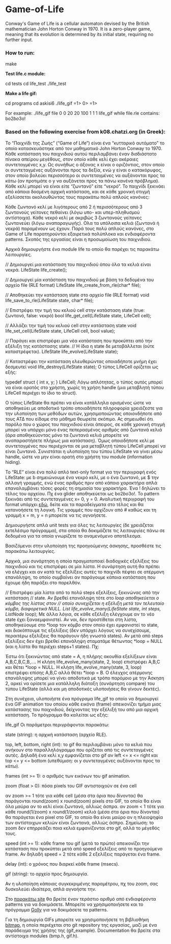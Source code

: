 # Game-of-Life
Conway's Game of Life is a cellular automaton devised by the British mathematician John Horton Conway in 1970. It is a zero-player game, meaning that its evolution is determined by its initial state, requiring no further input.

### How to run:

make

__Test life.c module:__

cd tests
cd life_test
./life_test

__Make a life gif:__

cd programs
cd askisi6
./life_gif <rle file> <top coordinates> <left coordinates> <bottom coordinates> <right coordinates> <frames>=1> <zoom>0> <speed>=1> <delay> <gif name>

For example: ./life_gif file 0 0 20 20 100 1 1 1 life_gif
while file.rle contains: bo$2bo$3o!

### Based on the following exercise from k08.chatzi.org (in Greek):

Το “Παιχνίδι της Ζωής” (“Game of Life”) είναι ένα “κυτταρικό αυτόματο” το οποίο κατασκευάστηκε από τον μαθηματικό John Horton Conway το 1970. Κάθε κατάσταση του παιχνιδιού αυτού περιλαμβάνει έναν δισδιάστατο πίνακα απείρου μεγέθους, στον οποίο κάθε κελί έχει ακέραιες συντεταγμένες x,y. Ως συνήθως ο άξονας x είναι ο οριζόντιος, στον οποίο οι συντεταγμένες αυξάνονται προς τα δεξία, ενώ y είναι ο κατακόρυφος, στον οποίο βολεύει περισσότερο οι συντεταγμένες να αυξάνονται προς τα κάτω (αν προτιμάτε ο y να αυξάνεται προς τα πάνω κανένα πρόβλημα). Κάθε κελί μπορεί να είναι είτε “ζωντανό” είτε “νεκρό”. Το παιχνίδι ξεκινάει από κάποια δοσμένη αρχική κατάσταση, και σε κάθε χρονική στιγμή εξελίσσεται ακολουθώντας τους παρακάτω πολύ απλούς κανόνες:

Κάθε ζωντανό κελί με λιγότερους από 2 ή περισσότερους από 3 ζωντανούς γείτονες πεθαίνει (λόγω υπο- και υπερ-πληθυσμού αντίστοιχα).
Κάθε νεκρό κελί με ακριβώς 3 ζωντανούς γείτονες ζωντανεύει (λόγω αναπαραγωγής).
Ολα τα υπόλοιπα κελιά (ζωντανά ή νεκρά) παραμένουν ως έχουν.
Παρά τους πολύ απλούς κανόνες, στο Game of Life παρατηρούνται εξαιρετικά πολύπλοκα και ενδιαφέροντα patterns. Σκοπός της εργασίας είναι η προσωμοίωση του παιχνιδιού.

Αρχικά δημιουργήστε ένα module life το οποίο θα παρέχει τις παρακάτω λειτουργίες.

// Δημιουργεί μια κατάσταση του παιχνιδιού όπου όλα τα κελιά είναι νεκρά.
LifeState life_create();

// Δημιουργεί μία κατάσταση του παιχνιδιού με βάση τα δεδομένα του αρχείο file (RLE format)
LifeState life_create_from_rle(char* file);

// Αποθηκεύει την κατάσταση state στο αρχείο file (RLE format)
void life_save_to_rle(LifeState state, char* file);

// Επιστρέφει την τιμή του κελιού cell στην κατάσταση state (true: ζωντανό, false: νεκρό)
bool life_get_cell(LifeState state, LifeCell cell);

// Αλλάζει την τιμή του κελιού cell στην κατάσταση state
void life_set_cell(LifeState state, LifeCell cell, bool value);

// Παράγει και επιστρέφει μια νέα κατάσταση που προκύπτει από την εξέλιξη της κατάστασης state.
// Η ίδια η state δε μεταβάλλεται (ούτε καταστρέφεται).
LifeState life_evolve(LifeState state);

// Καταστρέφει την κατάσταση ελευθερώντας οποιαδήποτε μνήμη έχει δεσμευτεί
void life_destroy(LifeState state);
Ο τύπος LifeCell ορίζεται ως εξής:

typedef struct {
	int x, y;
} LifeCell;
Λόγω απλότητας, ο τύπος αυτός μπορεί να είναι ορατός στο χρήστη, χωρίς τη χρήση handle (μια μεταβλητή τύπου LifeCell περιέχει το ίδιο το struct).

Ο τύπος LifeState θα πρέπει να είναι κατάλληλα ορισμένος ώστε να αποθηκεύει με αποδοτικό τρόπο οποιαδήποτε πληροφορία χρειάζεστε για την υλοποίηση των μεθόδων αυτών, χρησιμοποιώντας οποιονδήποτε από τους ΑΤΔ που είδαμε στο μάθημα θεωρείτε σκόπιμο. Ας σημειωθεί ότι παρόλο που ο χώρος του παιχνιδιού είναι άπειρος, σε κάθε χρονική στιγμή μπορεί να υπάρχει μόνο ένας πεπερασμένος αριθμός από ζωντανά κελιά (άρα αποθηκεύοντας μόνο τα ζωντανά κελιά μπορείτε να αναπαραστήσετε πλήρως μια κατάσταση). Όμως οποιοδήποτε κελί με συντεταγμένες που περιέχονται σε μια μεταβλητή τύπου LifeCell μπορεί να είναι ζωντανό. Συνιστάται η υλοποίηση του τύπου LifeState να γίνει μέσω handle, ώστε να μην είναι ορατή στο χρήστη του module (information hiding).

Το “RLE” είναι ένα πολύ απλό text-only format για την περιγραφή ενός LifeState: με b σημειώνουμε ένα νεκρό κελί, με o ένα ζωντανό, με $ την αλλαγή γραμμής, ενώ ένας αριθμός πριν από κάποιο χαρακτήρα απλά επαναλαμβάνει τόσες φορές τη σημασία του χαρακτήρα. Ένα ! δηλώνει το τέλος του αρχείου. Πχ ένα glider αποθηκεύεται ως bo$2bo$3o!. Το pattern ξεκινάει από τις συντεταγμένες x= 0, y = 0. Αναλυτική περιγραφή του format υπάρχει [εδώ](https://www.conwaylife.com/wiki/Run_Length_Encoded), δείτε και τα παραδείγματα στο τέλος και θα κατανοήσετε τη λογική. Τις γραμμές που αρχίζουν από # καθώς και τη γραμμή x = m, y = n μπορείτε να τις αγνοήσετε.

Δημιουργήστε απλά unit tests για όλες τις λειτουργίες (δε χρειάζεται εκτελέσιμο πρόγραμμα), στα οποία θα δοκιμάζετε τις λειτουργίες πάνω σε δεδομένα για τα οποία γνωρίζετε το αναμενόμενο αποτέλεσμα.

Βασιζόμενοι στην υλοποίηση της προηγούμενης άσκησης, προσθέστε τις παρακάτω λειτουργίες.

Αρχικά, μια συνάρτηση η οποία πραγματοποιεί διαδοχικές εξελίξεις του παιχνιδιού και τις επιστρέφει σε μία λίστα. Η συνάρτηση αυτή θα πρέπει να ελέγχει και αν κατά τις εξελίξεις αυτές το παιχνίδι πέφτει σε ατέρμονη επανάληψη, το οποίο συμβαίνει αν παράγουμε κάποια κατάσταση που έχουμε ήδη παράξει στο παρελθόν.

// Επιστρέφει μία λίστα από το πολύ steps εξελίξεις, ξεκινώνας από την κατάσταση
// state. Αν βρεθεί επανάληψη τότε στο *loop αποθηκεύεται ο κόμβος της λίστας στον
// οποίο συνεχίζεται η εξέλιξη μετά τον τελευταίο κόμβο, διαφορετικά NULL.
List life_evolve_many(LifeState state, int steps, ListNode* loop);
Με άλλα λόγια, σε κάθε εξέλιξη ελέγχουμε αν το νέο state έχει ξαναεμφανιστεί. Αν ναι, δεν προστίθεται στη λίστα, αποθηκεύουμε στο *loop τον κόμβο στον οποίο έχει εμφανιστεί το state, και διακόπτουμε τις εξελίξεις (δεν υπάρχει λόγους να συνεχίσουμε, περαιτέρω εξελίξεις θα παράγουν ήδη γνωστά states). Αν μετά από steps εξελίξεις δεν έχει βρεθεί επανάληψη σταματάμε θέτωντας *loop = NULL (και η λίστα θα περιέχει steps+1 states). Πχ:

Έστω ότι ξεκινώντας από state = Α, η πλήρης ακουθία εξελίξεων είναι A,B,C,B,C,B,....
Η κλήση life_evolve_many(state, 2, loop) επιστρέφει A,B,C και θέτει *loop = NULL.
Η κλήση life_evolve_many(state, 3, loop) επιστρέφει επίσης A,B,C αλλά θέτει *loop = Β.
Ο έλεγχος ατέρμονης επανάληψης μπορεί να γίνει αποδοτικά με τρόπο παρόμοιο με την Άσκηση 2, αρκεί να ορίσετε μια κατάλληλη διάταξη (συνάρτηση compare) του τύπου LifeState (αλλά και μη αποδοτικές υλοποιήσεις θα γίνουν δεκτές).

Στη συνέχεια, υλοποιήστε ένα πρόγραμα life_gif το οποίο να δημιουργεί ένα GIF animation του οποίου κάθε εικόνα (frame) απεικονίζει τμήμα μιας κατάστασης του παιχνιδιού, δείχνοντας την εξέλιξή του από μια αρχική κατάσταση. Το πρόγραμμα θα καλείται ως εξής:

life_gif <state> <top> <left> <bottom> <right> <frames> <zoom> <speed> <delay> <gif>
Οι παράμετροι περιγράφονται παρακάτω:

state (string): η αρχική κατάσταση (αρχείο RLE).

top, left, bottom, right (int): το gif θα περιλαμβάνει μόνο τα κελιά που ανήκουν στο παραλληλόγραμμο που ορίζεται από τις συντεταγμένες αυτές. Δηλαδή ένα κελί x,y εμφανίζεται στο gif αν left <= x <= right και top <= y <= bottom (υπεθύμιση: οι y συντεταγμένες αυξάνονται προς τα κάτω).

frames (int >= 1): ο αριθμός των εικόνων του gif animation.

zoom (float > 0): πόσα pixels του GIF αντιστοιχούν σε ένα cell

αν zoom >= 1 τότε για κάθε cell (μέσα στα όρια που δίνονται) θα παράγονται round(zoom) x round(zoom) pixels στο GIF, τα οποία θα είναι όλα μαύρα αν το κελί είναι ζωντανό, αλλιώς άσπρα.
αν zoom < 1 τότε για κάθε round(1/zoom) x round(1/zoom) κελιά (μέσα στα όρια που δίνονται) θα παράγεται ένα pixel στο GIF, το οποίο θα είναι μαύρο αν η πλειοψηφία των αντίστοιχων κελιών είναι ζωντανά, αλλιώς άσπρο.
Σημείωση: το zoom δεν επηρρεάζει ποια κελιά εμφανίζονται στο gif, αλλά το μέγεθός τους.

speed (int >= 1): κάθε frame του gif (μετά το πρώτο) απεικονίζει την κατάσταση που προκύπτει μετά από speed εξελίξεις από το προηγούμενο frame. Αν δηλαδή speed = 2 τότε κάθε 2 εξελίξεις παράγεται ένα frame.

delay (int): ο χρόνος που διαρκεί κάθε frame (msecs).

gif (string): το αρχείο προς δημιουργία.

Αν η υλοποίηση κάποιας συγκεκριμένης παραμέτρου, πχ του zoom, σας δυσκολεύει ιδιαίτερα, απλά αγνοήστε την.

Στο [παρακάτω site](https://www.conwaylife.com/wiki/Main_Page) θα βρείτε έναν τεράστιο αριθμό από ενδιαφέροντα patterns για να δοκιμάσετε. Μπορείτε να χρησιμοποιήσετε και το πρόγραμμα [Golly](http://golly.sourceforge.net/) για να δοκιμάσετε τα patterns.

Για τη δημιουργία GIFs μπορείτε να χρησιμοποιήσετε τη βιβλιοθήκη [bitmap](https://github.com/wernsey/bitmap), η οποία περιέχεται στο git repository της εργασίας, μαζί με ένα παράδειγμα της χρήσης της (gif_example). Documentation θα βρείτε στα αντίστοιχα modules (bmp.h, gif.h).
